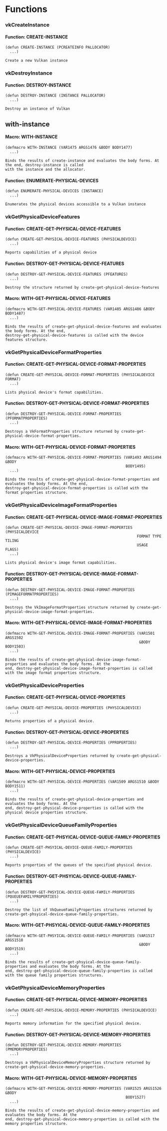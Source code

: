 <h1 id="header:COMMON-VULKAN:FUNCTIONS-HEADER">Functions</h1>

<h3 id="header:ADP:HEADERTAG5">vkCreateInstance</h3>

<h4 id="function:COMMON-VULKAN:CREATE-INSTANCE">Function: CREATE-INSTANCE</h4>

```Lisp
(defun CREATE-INSTANCE (PCREATEINFO PALLOCATOR)
  ...)
```

````
Create a new Vulkan instance
````

<h3 id="header:ADP:HEADERTAG6">vkDestroyInstance</h3>

<h4 id="function:COMMON-VULKAN:DESTROY-INSTANCE">Function: DESTROY-INSTANCE</h4>

```Lisp
(defun DESTROY-INSTANCE (INSTANCE PALLOCATOR)
  ...)
```

````
Destroy an instance of Vulkan
````

<h2 id="header:ADP:HEADERTAG7">with-instance</h2>

<h4 id="function:COMMON-VULKAN:WITH-INSTANCE">Macro: WITH-INSTANCE</h4>

```Lisp
(defmacro WITH-INSTANCE (VAR1475 ARGS1476 &BODY BODY1477)
  ...)
```

````
Binds the results of create-instance and evaluates the body forms. At the end, destroy-instance is called
with the instance and the allocator.
````

<h4 id="function:COMMON-VULKAN:ENUMERATE-PHYSICAL-DEVICES">Function: ENUMERATE-PHYSICAL-DEVICES</h4>

```Lisp
(defun ENUMERATE-PHYSICAL-DEVICES (INSTANCE)
  ...)
```

````
Enumerates the physical devices accessible to a Vulkan instance
````

<h3 id="header:ADP:HEADERTAG8">vkGetPhysicalDeviceFeatures</h3>

<h4 id="function:COMMON-VULKAN:CREATE-GET-PHYSICAL-DEVICE-FEATURES">Function: CREATE-GET-PHYSICAL-DEVICE-FEATURES</h4>

```Lisp
(defun CREATE-GET-PHYSICAL-DEVICE-FEATURES (PHYSICALDEVICE)
  ...)
```

````
Reports capabilities of a physical device
````

<h4 id="function:COMMON-VULKAN:DESTROY-GET-PHYSICAL-DEVICE-FEATURES">Function: DESTROY-GET-PHYSICAL-DEVICE-FEATURES</h4>

```Lisp
(defun DESTROY-GET-PHYSICAL-DEVICE-FEATURES (PFEATURES)
  ...)
```

````
Destroy the structure returned by create-get-physical-device-features
````

<h4 id="function:COMMON-VULKAN:WITH-GET-PHYSICAL-DEVICE-FEATURES">Macro: WITH-GET-PHYSICAL-DEVICE-FEATURES</h4>

```Lisp
(defmacro WITH-GET-PHYSICAL-DEVICE-FEATURES (VAR1485 ARGS1486 &BODY BODY1487)
  ...)
```

````
Binds the results of create-get-physical-device-features and evaluates the body forms. At the end, 
destroy-get-physical-device-features is called with the device features structure.
````

<h3 id="header:ADP:HEADERTAG9">vkGetPhysicalDeviceFormatProperties</h3>

<h4 id="function:COMMON-VULKAN:CREATE-GET-PHYSICAL-DEVICE-FORMAT-PROPERTIES">Function: CREATE-GET-PHYSICAL-DEVICE-FORMAT-PROPERTIES</h4>

```Lisp
(defun CREATE-GET-PHYSICAL-DEVICE-FORMAT-PROPERTIES (PHYSICALDEVICE FORMAT)
  ...)
```

````
Lists physical device's format capabilities.
````

<h4 id="function:COMMON-VULKAN:DESTROY-GET-PHYSICAL-DEVICE-FORMAT-PROPERTIES">Function: DESTROY-GET-PHYSICAL-DEVICE-FORMAT-PROPERTIES</h4>

```Lisp
(defun DESTROY-GET-PHYSICAL-DEVICE-FORMAT-PROPERTIES (PFORMATPROPERTIES)
  ...)
```

````
Destroys a VkFormatProperties structure returned by create-get-physical-device-format-properties.
````

<h4 id="function:COMMON-VULKAN:WITH-GET-PHYSICAL-DEVICE-FORMAT-PROPERTIES">Macro: WITH-GET-PHYSICAL-DEVICE-FORMAT-PROPERTIES</h4>

```Lisp
(defmacro WITH-GET-PHYSICAL-DEVICE-FORMAT-PROPERTIES (VAR1493 ARGS1494 &BODY
                                                      BODY1495)
  ...)
```

````
Binds the results of create-get-physical-device-format-properties and evaluates the body forms. At the end,
destroy-get-physical-device-format-properties is called with the format properties structure.
````

<h3 id="header:ADP:HEADERTAG10">vkGetPhysicalDeviceImageFormatProperties</h3>

<h4 id="function:COMMON-VULKAN:CREATE-GET-PHYSICAL-DEVICE-IMAGE-FORMAT-PROPERTIES">Function: CREATE-GET-PHYSICAL-DEVICE-IMAGE-FORMAT-PROPERTIES</h4>

```Lisp
(defun CREATE-GET-PHYSICAL-DEVICE-IMAGE-FORMAT-PROPERTIES (PHYSICALDEVICE
                                                           FORMAT TYPE TILING
                                                           USAGE FLAGS)
  ...)
```

````
Lists physical device's image format capabilities.
````

<h4 id="function:COMMON-VULKAN:DESTROY-GET-PHYSICAL-DEVICE-IMAGE-FORMAT-PROPERTIES">Function: DESTROY-GET-PHYSICAL-DEVICE-IMAGE-FORMAT-PROPERTIES</h4>

```Lisp
(defun DESTROY-GET-PHYSICAL-DEVICE-IMAGE-FORMAT-PROPERTIES (PIMAGEFORMATPROPERTIES)
  ...)
```

````
Destroys the VkImageFormatProperties structure returned by create-get-physical-device-image-format-properties.
````

<h4 id="function:COMMON-VULKAN:WITH-GET-PHYSICAL-DEVICE-IMAGE-FORMAT-PROPERTIES">Macro: WITH-GET-PHYSICAL-DEVICE-IMAGE-FORMAT-PROPERTIES</h4>

```Lisp
(defmacro WITH-GET-PHYSICAL-DEVICE-IMAGE-FORMAT-PROPERTIES (VAR1501 ARGS1502
                                                            &BODY BODY1503)
  ...)
```

````
Binds the results of create-get-physical-device-image-format-properties and evaluates the body forms. At the
end, destroy-get-physical-device-image-format-properties is called with the image format properties structure.
````

<h3 id="header:ADP:HEADERTAG11">vkGetPhysicalDeviceProperties</h3>

<h4 id="function:COMMON-VULKAN:CREATE-GET-PHYSICAL-DEVICE-PROPERTIES">Function: CREATE-GET-PHYSICAL-DEVICE-PROPERTIES</h4>

```Lisp
(defun CREATE-GET-PHYSICAL-DEVICE-PROPERTIES (PHYSICALDEVICE)
  ...)
```

````
Returns properties of a physical device.
````

<h4 id="function:COMMON-VULKAN:DESTROY-GET-PHYSICAL-DEVICE-PROPERTIES">Function: DESTROY-GET-PHYSICAL-DEVICE-PROPERTIES</h4>

```Lisp
(defun DESTROY-GET-PHYSICAL-DEVICE-PROPERTIES (PPROPERTIES)
  ...)
```

````
Destroys a VkPhysicalDeviceProperties returned by create-get-physical-device-properties.
````

<h4 id="function:COMMON-VULKAN:WITH-GET-PHYSICAL-DEVICE-PROPERTIES">Macro: WITH-GET-PHYSICAL-DEVICE-PROPERTIES</h4>

```Lisp
(defmacro WITH-GET-PHYSICAL-DEVICE-PROPERTIES (VAR1509 ARGS1510 &BODY BODY1511)
  ...)
```

````
Binds the results of create-get-physical-device-properties and evaluates the body forms. At the
end, destroy-get-physical-device-properties is called with the physical device properties structure.
````

<h3 id="header:ADP:HEADERTAG12">vkGetPhysicalDeviceQueueFamilyProperties</h3>

<h4 id="function:COMMON-VULKAN:CREATE-GET-PHSYICAL-DEVICE-QUEUE-FAMILY-PROPERTIES">Function: CREATE-GET-PHSYICAL-DEVICE-QUEUE-FAMILY-PROPERTIES</h4>

```Lisp
(defun CREATE-GET-PHSYICAL-DEVICE-QUEUE-FAMILY-PROPERTIES (PHYSICALDEVICE)
  ...)
```

````
Reports properties of the queues of the specified physical device.
````

<h4 id="function:COMMON-VULKAN:DESTROY-GET-PHSYICAL-DEVICE-QUEUE-FAMILY-PROPERTIES">Function: DESTROY-GET-PHSYICAL-DEVICE-QUEUE-FAMILY-PROPERTIES</h4>

```Lisp
(defun DESTROY-GET-PHSYICAL-DEVICE-QUEUE-FAMILY-PROPERTIES (PQUEUEFAMILYPROPERTIES)
  ...)
```

````
Destroy the list of VkQueueFamilyProperties structures returned by create-get-phsyical-device-queue-family-properties.
````

<h4 id="function:COMMON-VULKAN:WITH-GET-PHSYICAL-DEVICE-QUEUE-FAMILY-PROPERTIES">Macro: WITH-GET-PHSYICAL-DEVICE-QUEUE-FAMILY-PROPERTIES</h4>

```Lisp
(defmacro WITH-GET-PHSYICAL-DEVICE-QUEUE-FAMILY-PROPERTIES (VAR1517 ARGS1518
                                                            &BODY BODY1519)
  ...)
```

````
Binds the results of create-get-phsyical-device-queue-family-properties and evaluates the body forms. At the
end, destroy-get-phsyical-device-queue-family-properties is called with the queue family properties structures.
````

<h3 id="header:ADP:HEADERTAG13">vkGetPhysicalDeviceMemoryProperties</h3>

<h4 id="function:COMMON-VULKAN:CREATE-GET-PHYSICAL-DEVICE-MEMORY-PROPERTIES">Function: CREATE-GET-PHYSICAL-DEVICE-MEMORY-PROPERTIES</h4>

```Lisp
(defun CREATE-GET-PHYSICAL-DEVICE-MEMORY-PROPERTIES (PHYSICALDEVICE)
  ...)
```

````
Reports memory information for the specified physical device.
````

<h4 id="function:COMMON-VULKAN:DESTROY-GET-PHYSICAL-DEVICE-MEMORY-PROPERTIES">Function: DESTROY-GET-PHYSICAL-DEVICE-MEMORY-PROPERTIES</h4>

```Lisp
(defun DESTROY-GET-PHYSICAL-DEVICE-MEMORY-PROPERTIES (PMEMORYPROPERTIES)
  ...)
```

````
Destroys a VkPhysicalDeviceMemoryProperties structure returned by create-get-physical-device-memory-properties.
````

<h4 id="function:COMMON-VULKAN:WITH-GET-PHYSICAL-DEVICE-MEMORY-PROPERTIES">Macro: WITH-GET-PHYSICAL-DEVICE-MEMORY-PROPERTIES</h4>

```Lisp
(defmacro WITH-GET-PHYSICAL-DEVICE-MEMORY-PROPERTIES (VAR1525 ARGS1526 &BODY
                                                      BODY1527)
  ...)
```

````
Binds the results of create-get-physical-device-memory-properties and evaluates the body forms. At the
end, destroy-get-physical-device-memory-properties is called with the memory properties structure.
````

